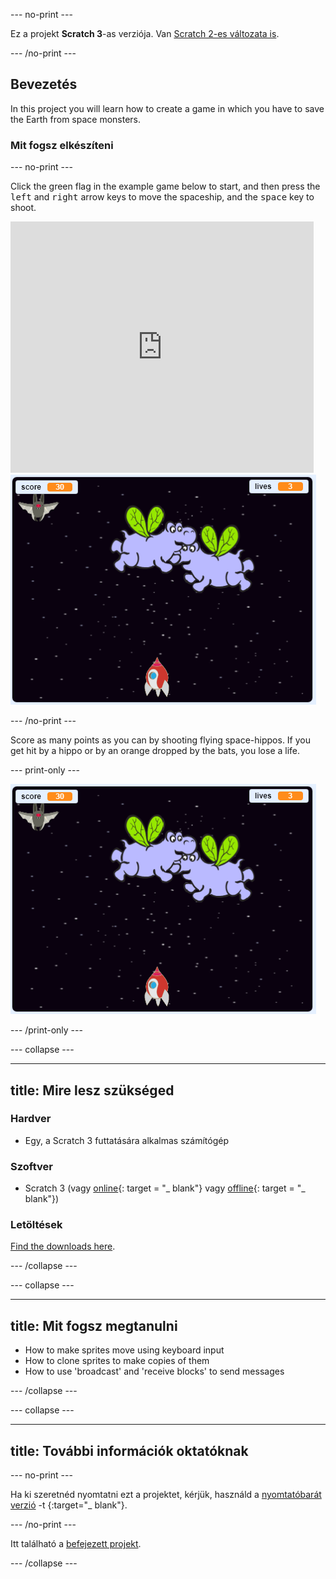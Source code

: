 \--- no-print \---

Ez a projekt **Scratch 3**-as verziója. Van [Scratch 2-es változata is](https://projects.raspberrypi.org/en/projects/clone-wars-scratch2).

\--- /no-print \---

## Bevezetés

In this project you will learn how to create a game in which you have to save the Earth from space monsters.

### Mit fogsz elkészíteni

\--- no-print \---

Click the green flag in the example game below to start, and then press the <kbd>left</kbd> and <kbd>right</kbd> arrow keys to move the spaceship, and the <kbd>space</kbd> key to shoot.

<div class="scratch-preview">
  <iframe allowtransparency="true" width="485" height="402" src="https://scratch.mit.edu/projects/embed/276887163/?autostart=false" frameborder="0" scrolling="no"></iframe>
  <img src="images/showcase.png">
</div>

\--- /no-print \---

Score as many points as you can by shooting flying space-hippos. If you get hit by a hippo or by an orange dropped by the bats, you lose a life.

\--- print-only \---

![desc](images/showcase.png)

\--- /print-only \---

\--- collapse \---

* * *

## title: Mire lesz szükséged

### Hardver

+ Egy, a Scratch 3 futtatására alkalmas számítógép

### Szoftver

+ Scratch 3 (vagy [online](https://rpf.io/scratchon){: target = "_ blank"} vagy [offline](https://rpf.io/scratchoff){: target = "_ blank"})

### Letöltések

[Find the downloads here](http://rpf.io/p/en/clone-wars-go).

\--- /collapse \---

\--- collapse \---

* * *

## title: Mit fogsz megtanulni

+ How to make sprites move using keyboard input
+ How to clone sprites to make copies of them
+ How to use 'broadcast' and 'receive blocks' to send messages

\--- /collapse \---

\--- collapse \---

* * *

## title: További információk oktatóknak

\--- no-print \---

Ha ki szeretnéd nyomtatni ezt a projektet, kérjük, használd a [nyomtatóbarát verzió](https://projects.raspberrypi.org/en/projects/clone-wars/print) -t {:target="_ blank"}.

\--- /no-print \---

Itt található a [befejezett projekt](http://rpf.io/p/en/clone-wars-get).

\--- /collapse \---